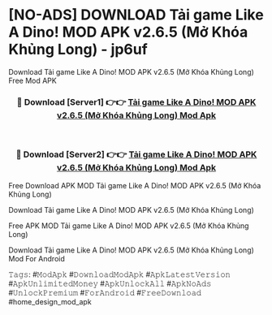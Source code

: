 # [NO-ADS] DOWNLOAD Tải game Like A Dino! MOD APK v2.6.5 (Mở Khóa Khủng Long) - jp6uf
Download Tải game Like A Dino! MOD APK v2.6.5 (Mở Khóa Khủng Long) Free Mod APK

<div align="center">
<h3>🔴 Download [Server1] 👉👉 <a href="https://apk-comot.site?title=Tải_game_Like_A_Dino!_MOD_APK_v2.6.5_(Mở_Khóa_Khủng_Long)">Tải game Like A Dino! MOD APK v2.6.5 (Mở Khóa Khủng Long) Mod Apk</a></h3><br>

<h3>🔴 Download [Server2] 👉👉 <a href="https://apk-comot.site?title=Tải_game_Like_A_Dino!_MOD_APK_v2.6.5_(Mở_Khóa_Khủng_Long)">Tải game Like A Dino! MOD APK v2.6.5 (Mở Khóa Khủng Long) Mod Apk</a></h3>
</div>


Free Download APK MOD Tải game Like A Dino! MOD APK v2.6.5 (Mở Khóa Khủng Long)

Download Tải game Like A Dino! MOD APK v2.6.5 (Mở Khóa Khủng Long) 

Free APK MOD Tải game Like A Dino! MOD APK v2.6.5 (Mở Khóa Khủng Long) 

Download Tải game Like A Dino! MOD APK v2.6.5 (Mở Khóa Khủng Long) Mod For Android

𝚃𝚊𝚐𝚜: #𝙼𝚘𝚍𝙰𝚙𝚔 #𝙳𝚘𝚠𝚗𝚕𝚘𝚊𝚍𝙼𝚘𝚍𝙰𝚙𝚔 #𝙰𝚙𝚔𝙻𝚊𝚝𝚎𝚜𝚝𝚅𝚎𝚛𝚜𝚒𝚘𝚗 #𝙰𝚙𝚔𝚄𝚗𝚕𝚒𝚖𝚒𝚝𝚎𝚍𝙼𝚘𝚗𝚎𝚢 #𝙰𝚙𝚔𝚄𝚗𝚕𝚘𝚌𝚔𝙰𝚕𝚕 #𝙰𝚙𝚔𝙽𝚘𝙰𝚍𝚜 #𝚄𝚗𝚕𝚘𝚌𝚔𝙿𝚛𝚎𝚖𝚒𝚞𝚖 #𝙵𝚘𝚛𝙰𝚗𝚍𝚛𝚘𝚒𝚍 #𝙵𝚛𝚎𝚎𝙳𝚘𝚠𝚗𝚕𝚘𝚊𝚍 #home_design_mod_apk